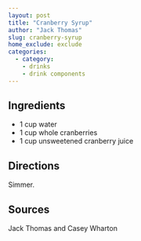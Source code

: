 ```yaml
---
layout: post
title: "Cranberry Syrup"
author: "Jack Thomas"
slug: cranberry-syrup
home_exclude: exclude
categories:
  - category:
    - drinks
    - drink components
---
```


## Ingredients

- 1 cup water
- 1 cup whole cranberries
- 1 cup unsweetened cranberry juice

## Directions

Simmer.

## Sources

Jack Thomas and Casey Wharton
